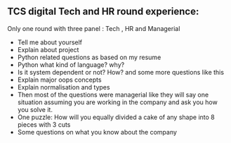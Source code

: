 ## TCS digital Tech and HR round experience:

Only one round with three panel : Tech , HR and Managerial

- Tell me about yourself 
- Explain about project
- Python related questions as based on my resume
- Python what kind of language? why?
- Is it system dependent or not? How? and some more questions like this
- Explain major oops concepts
- Explain normalisation and types
- Then most of the questions were managerial like they will say one situation assuming you are working in the company and ask you how you solve it.
- One puzzle: How will you equally divided a cake of any shape into 8 pieces with 3 cuts
- Some questions on what you know about the company
